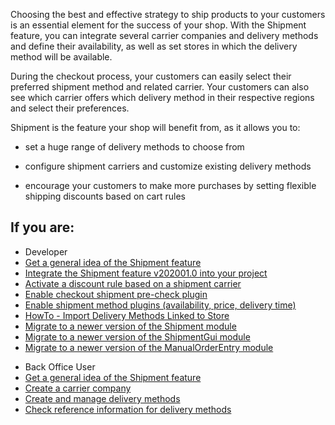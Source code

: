 Choosing the best and effective strategy to ship products to your customers is an essential element for the success of your shop. With the Shipment feature, you can integrate several carrier companies and delivery methods and define their availability, as well as set  stores in which the delivery method will be available.

During the checkout process, your customers can easily select their preferred shipment method and related carrier. Your customers can also see which carrier offers which delivery method in their respective regions and select their preferences. 

Shipment is the feature your shop will benefit from, as it allows you to:

* set a huge range of delivery methods to choose from

* configure shipment carriers and customize existing delivery methods

* encourage your customers to make more purchases by setting flexible shipping discounts based on cart rules

## If you are:

<div class="mr-container">
    <div class="mr-list-container">
        <!-- col1 -->
        <div class="mr-col">
            <ul class="mr-list mr-list-green">
                <li class="mr-title">Developer</li>
                <li><a href="https://documentation.spryker.com/v4/docs/shipment-overview" class="mr-link">Get a general idea of the Shipment feature</a></li>
                <li><a href="https://documentation.spryker.com/v4/docs/shipment-feature-integration" class="mr-link">Integrate the Shipment feature v202001.0 into your project</a></li>
                <li><a href="https://documentation.spryker.com/v4/docs/ht-activate-a-discount-rule-based-on-a-shipment-carrier#activate-a-discount-rule-based-on-a-shipment-carrier" class="mr-link">Activate a discount rule based on a shipment carrier</a></li>
                <li><a href="https://documentation.spryker.com/v4/docs/ht-activate-a-discount-rule-based-on-a-shipment-carrier#checkout-shipment-pre-check-plugin" class="mr-link">Enable checkout shipment pre-check plugin</a></li>
                <li><a href="https://documentation.spryker.com/v4/docs/shipment-method-plugins" class="mr-link">Enable shipment method plugins (availability, price, delivery time)</a></li>
                <li><a href="https://documentation.spryker.com/v4/docs/ht-import-delivery-methods-linked-to-store" class="mr-link">HowTo - Import Delivery Methods Linked to Store</a></li>
                <li><a href="https://documentation.spryker.com/v4/docs/mg-shipment#upgrading-from-version-7---to-8-0-0" class="mr-link">Migrate to a newer version of the Shipment module</a></li>
                <li><a href="https://documentation.spryker.com/v4/docs/mg-shipment-gui#upgrading-from-version-1---to-version-2-0-0" class="mr-link">Migrate to a newer version of the ShipmentGui module</a></li>
                <li><a href="https://documentation.spryker.com/v4/docs/mg-manual-order-entry-gui#upgrading-from-version-0-8---to-version-0-9-0" class="mr-link">Migrate to a newer version of the ManualOrderEntry module</a></li>
               </ul>
        </div>
        <!-- col2 -->
        <div class="mr-col">
            <ul class="mr-list mr-list-blue">
                <li class="mr-title"> Back Office User</li>
               <li><a href="https://documentation.spryker.com/v4/docs/shipment-overview" class="mr-link">Get a general idea of the Shipment feature</a></li>
                <li><a href="https://documentation.spryker.com/v4/docs/creating-a-carrier-company" class="mr-link">Create a carrier company</a></li>
                <li><a href="https://documentation.spryker.com/v4/docs/creating-and-managing-shipment-methods" class="mr-link">Create and manage delivery methods</a></li>
                <li><a href="https://documentation.spryker.com/v4/docs/delivery-methods-reference-information" class="mr-link">Check reference information for delivery methods</a></li>
            </ul>
        </div>
    </div>
</div>